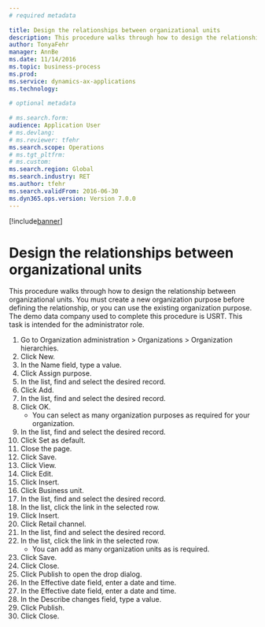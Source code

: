 ```yaml
--- 
# required metadata 
 
title: Design the relationships between organizational units
description: This procedure walks through how to design the relationship between organizational units. 
author: TonyaFehr 
manager: AnnBe 
ms.date: 11/14/2016
ms.topic: business-process 
ms.prod:  
ms.service: dynamics-ax-applications 
ms.technology:  
 
# optional metadata 
 
# ms.search.form:   
audience: Application User 
# ms.devlang:  
# ms.reviewer: tfehr 
ms.search.scope: Operations 
# ms.tgt_pltfrm:  
# ms.custom:  
ms.search.region: Global
ms.search.industry: RET
ms.author: tfehr 
ms.search.validFrom: 2016-06-30 
ms.dyn365.ops.version: Version 7.0.0 
---
```


[!include[banner](../includes/banner.md)]

# Design the relationships between organizational units

This procedure walks through how to design the relationship between organizational units. You must create a new organization purpose before defining the relationship, or you can use the existing organization purpose. The demo data company used to complete this procedure is USRT. This task is intended for the administrator role.

1. Go to Organization administration > Organizations > Organization hierarchies.
2. Click New.
3. In the Name field, type a value.
4. Click Assign purpose.
5. In the list, find and select the desired record.
6. Click Add.
7. In the list, find and select the desired record.
8. Click OK.
    * You can select as many organization purposes as required for your organization.  
9. In the list, find and select the desired record.
10. Click Set as default.
11. Close the page.
12. Click Save.
13. Click View.
14. Click Edit.
15. Click Insert.
16. Click Business unit.
17. In the list, find and select the desired record.
18. In the list, click the link in the selected row.
19. Click Insert.
20. Click Retail channel.
21. In the list, find and select the desired record.
22. In the list, click the link in the selected row.
    * You can add as many organization units as is required.  
23. Click Save.
24. Click Close.
25. Click Publish to open the drop dialog.
26. In the Effective date field, enter a date and time.
27. In the Effective date field, enter a date and time.
28. In the Describe changes field, type a value.
29. Click Publish.
30. Click Close.

